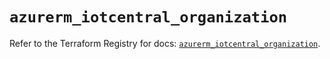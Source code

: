 # `azurerm_iotcentral_organization`

Refer to the Terraform Registry for docs: [`azurerm_iotcentral_organization`](https://registry.terraform.io/providers/hashicorp/azurerm/3.100.0/docs/resources/iotcentral_organization).
